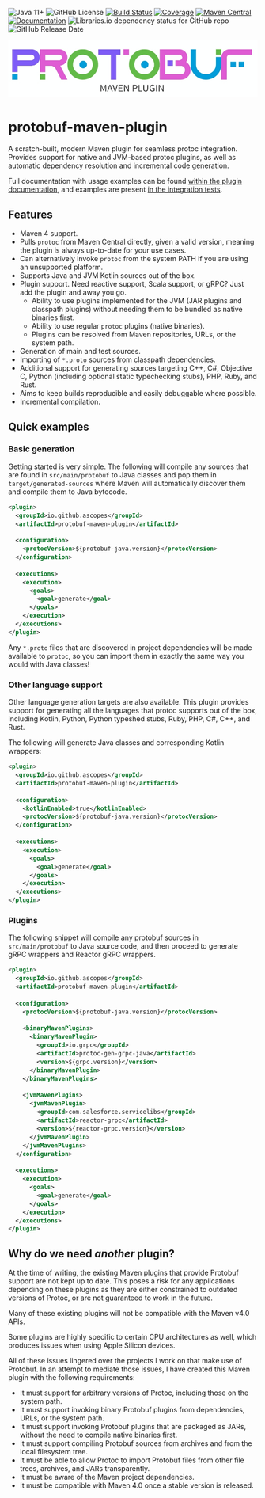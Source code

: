 ![Java 11+](https://img.shields.io/badge/Java-11+-red?logo=openjdk&logoColor=white)
![GitHub License](https://img.shields.io/github/license/ascopes/protobuf-maven-plugin)
[![Build Status](https://github.com/ascopes/protobuf-maven-plugin/actions/workflows/build.yml/badge.svg?branch=main)](https://github.com/ascopes/protobuf-maven-plugin/actions/workflows/build.yml)
[![Coverage](https://img.shields.io/codecov/c/github/ascopes/protobuf-maven-plugin/main)](https://codecov.io/gh/ascopes/protobuf-maven-plugin)
[![Maven Central](https://img.shields.io/maven-central/v/io.github.ascopes/protobuf-maven-plugin)](https://central.sonatype.com/artifact/io.github.ascopes/protobuf-maven-plugin)
[![Documentation](https://img.shields.io/badge/-documentation-purple?logo=apache-maven)](https://ascopes.github.io/protobuf-maven-plugin)
![Libraries.io dependency status for GitHub repo](https://img.shields.io/librariesio/github/ascopes/protobuf-maven-plugin)
![GitHub Release Date](https://img.shields.io/github/release-date/ascopes/protobuf-maven-plugin)

![logo](protobuf-maven-plugin/src/site/resources/images/banner.jpg)

# protobuf-maven-plugin

A scratch-built, modern Maven plugin for seamless protoc integration. Provides support for native
and JVM-based protoc plugins, as well as automatic dependency resolution and incremental code
generation.

Full documentation with usage examples can be found [within the plugin documentation](https://ascopes.github.io/protobuf-maven-plugin),
and examples are present [in the integration tests](https://github.com/ascopes/protobuf-maven-plugin/tree/main/protobuf-maven-plugin/src/it).

## Features

- Maven 4 support.
- Pulls `protoc` from Maven Central directly, given a valid version, meaning the plugin is always up-to-date for your use cases.
- Can alternatively invoke `protoc` from the system PATH if you are using an unsupported platform.
- Supports Java and JVM Kotlin sources out of the box.
- Plugin support. Need reactive support, Scala support, or gRPC? Just add the plugin and away you go.
  - Ability to use plugins implemented for the JVM (JAR plugins and classpath plugins) without needing them to be bundled as
    native binaries first.
  - Ability to use regular `protoc` plugins (native binaries).
  - Plugins can be resolved from Maven repositories, URLs, or the system path.
- Generation of main and test sources.
- Importing of `*.proto` sources from classpath dependencies.
- Additional support for generating sources targeting C++, C#, Objective C, Python (including optional static typechecking stubs),
  PHP, Ruby, and Rust.
- Aims to keep builds reproducible and easily debuggable where possible.
- Incremental compilation.

## Quick examples

### Basic generation

Getting started is very simple. The following will compile any sources that are found in
`src/main/protobuf` to Java classes and pop them in `target/generated-sources` where Maven
will automatically discover them and compile them to Java bytecode.

```xml
<plugin>
  <groupId>io.github.ascopes</groupId>
  <artifactId>protobuf-maven-plugin</artifactId>

  <configuration>
    <protocVersion>${protobuf-java.version}</protocVersion>
  </configuration>

  <executions>
    <execution>
      <goals>
        <goal>generate</goal>
      </goals>
    </execution>
  </executions>
</plugin>
```

Any `*.proto` files that are discovered in project dependencies will be made available to `protoc`,
so you can import them in exactly the same way you would with Java classes!

### Other language support

Other language generation targets are also available. This plugin provides support for generating all
the languages that protoc supports out of the box, including Kotlin, Python, Python typeshed stubs,
Ruby, PHP, C#, C++, and Rust.

The following will generate Java classes and corresponding Kotlin wrappers:

```xml
<plugin>
  <groupId>io.github.ascopes</groupId>
  <artifactId>protobuf-maven-plugin</artifactId>

  <configuration>
    <kotlinEnabled>true</kotlinEnabled>
    <protocVersion>${protobuf-java.version}</protocVersion>
  </configuration>

  <executions>
    <execution>
      <goals>
        <goal>generate</goal>
      </goals>
    </execution>
  </executions>
</plugin>
```

### Plugins

The following snippet will compile any protobuf sources in `src/main/protobuf` to Java source code,
and then proceed to generate gRPC wrappers and Reactor gRPC wrappers.

```xml
<plugin>
  <groupId>io.github.ascopes</groupId>
  <artifactId>protobuf-maven-plugin</artifactId>

  <configuration>
    <protocVersion>${protobuf-java.version}</protocVersion>

    <binaryMavenPlugins>
      <binaryMavenPlugin>
        <groupId>io.grpc</groupId>
        <artifactId>protoc-gen-grpc-java</artifactId>
        <version>${grpc.version}</version>
      </binaryMavenPlugin>
    </binaryMavenPlugins>

    <jvmMavenPlugins>
      <jvmMavenPlugin>
        <groupId>com.salesforce.servicelibs</groupId>
        <artifactId>reactor-grpc</artifactId>
        <version>${reactor-grpc.version}</version>
      </jvmMavenPlugin>
    </jvmMavenPlugins>
  </configuration>

  <executions>
    <execution>
      <goals>
        <goal>generate</goal>
      </goals>
    </execution>
  </executions>
</plugin>
```

## Why do we need _another_ plugin?

At the time of writing, the existing Maven plugins that provide Protobuf support are not kept up to date. This poses a risk for any applications depending on these plugins as they
are either constrained to outdated versions of Protoc, or are not guaranteed to work in the future.

Many of these existing plugins will not be compatible with the Maven v4.0 APIs.

Some plugins are highly specific to certain CPU architectures as well, which produces issues when using Apple Silicon devices.

All of these issues lingered over the projects I work on that make use of Protobuf. In an attempt to mediate those issues, I have created this Maven
plugin with the following requirements:

- It must support for arbitrary versions of Protoc, including those on the system path.
- It must support invoking binary Protobuf plugins from dependencies, URLs, or the system path.
- It must support invoking Protobuf plugins that are packaged as JARs, without the need to compile native binaries first.
- It must support compiling Protobuf sources from archives and from the local filesystem tree.
- It must be able to allow Protoc to import Protobuf files from other file trees, archives, and JARs transparently.
- It must be aware of the Maven project dependencies.
- It must be compatible with Maven 4.0 once a stable version is released.
